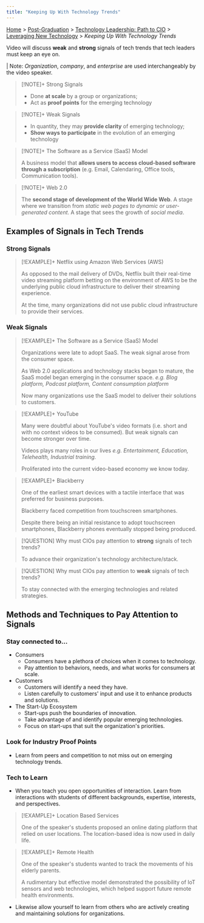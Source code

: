 ```yaml
---
title: "Keeping Up With Technology Trends"
---
```


[Home](../../../index.md) > [Post-Graduation](../../index.md) > [Technology Leadership: Path to CIO](../index.md) > [Leveraging New Technology](./index.md) > _Keeping Up With Technology Trends_

Video will discuss **weak** and **strong** signals of tech trends that tech leaders must keep an eye on.

| Note: _Organization_, _company_, and _enterprise_ are used interchangeably by the video speaker.

> [!NOTE]+ Strong Signals
>
> - Done **at scale** by a group or organizations;
> - Act as **proof points** for the emerging technology

> [!NOTE]+ Weak Signals
>
> - In quantity, they may **provide clarity** of emerging technology;
> - **Show ways to participate** in the evolution of an emerging technology

> [!NOTE]+ The Software as a Service (SaaS) Model
>
> A business model that **allows users to access cloud-based software through a subscription** (e.g. Email, Calendaring, Office tools, Communication tools).

> [!NOTE]+ Web 2.0
>
> The **second stage of development of the World Wide Web**.
> A stage where we transition from _static web pages to dynamic or user-generated content_.
> A stage that sees the growth of _social media_.

## Examples of Signals in Tech Trends

### Strong Signals

> [!EXAMPLE]+ Netflix using Amazon Web Services (AWS)
>
> As opposed to the mail delivery of DVDs, Netflix built their real-time video streaming platform betting on the environment of AWS to be the underlying public cloud infrastructure to deliver their streaming experience.
>
> At the time, many organizations did not use public cloud infrastructure to provide their services.

### Weak Signals

> [!EXAMPLE]+ The Software as a Service (SaaS) Model
>
> Organizations were late to adopt SaaS. The weak signal arose from the consumer space.
>
> As Web 2.0 applications and technology stacks began to mature, the SaaS model began emerging in the consumer space.
> _e.g. Blog platform, Podcast platform, Content consumption platform_
>
> Now many organizations use the SaaS model to deliver their solutions to customers.

> [!EXAMPLE]+ YouTube
>
> Many were doubtful about YouTube's video formats (i.e. short and with no context videos to be consumed). But weak signals can become stronger over time.
>
> Videos plays many roles in our lives _e.g. Entertainment, Education, Telehealth, Industrial training._
>
> Proliferated into the current video-based economy we know today.

> [!EXAMPLE]+ Blackberry
>
> One of the earliest smart devices with a tactile interface that was preferred for business purposes.
>
> Blackberry faced competition from touchscreen smartphones.
>
> Despite there being an initial resistance to adopt touchscreen smartphones, Blackberry phones eventually stopped being produced.

> [!QUESTION] Why must CIOs pay attention to **strong** signals of tech trends?
>
> To advance their organization's technology architecture/stack.

> [!QUESTION] Why must CIOs pay attention to **weak** signals of tech trends?
>
> To stay connected with the emerging technologies and related strategies.

## Methods and Techniques to Pay Attention to Signals

### Stay connected to...

- Consumers
  - Consumers have a plethora of choices when it comes to technology.
  - Pay attention to behaviors, needs, and what works for consumers at scale.
- Customers
  - Customers will identify a need they have.
  - Listen carefully to customers' input and use it to enhance products and solutions.
- The Start-Up Ecosystem
  - Start-ups push the boundaries of innovation.
  - Take advantage of and identify popular emerging technologies.
  - Focus on start-ups that suit the organization's priorities.

### Look for Industry Proof Points

- Learn from peers and competition to not miss out on emerging technology trends.

### Tech to Learn

- When you teach you open opportunities of interaction. Learn from interactions with students of different backgrounds, expertise, interests, and perspectives.

> [!EXAMPLE]+ Location Based Services
>
> One of the speaker's students proposed an online dating platform that relied on user locations. The location-based idea is now used in daily life.

> [!EXAMPLE]+ Remote Health
>
> One of the speaker's students wanted to track the movements of his elderly parents.
>
> A rudimentary but effective model demonstrated the possibility of IoT sensors and web technologies, which helped support future remote health environments.

- Likewise allow yourself to learn from others who are actively creating and maintaining solutions for organizations.
